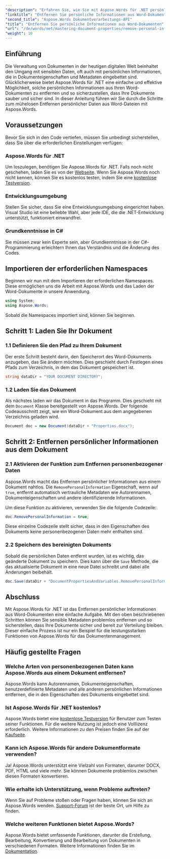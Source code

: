 ```yaml
---
"description": "Erfahren Sie, wie Sie mit Aspose.Words für .NET persönliche Informationen, einschließlich Metadaten und Autorendetails, aus Ihren Word-Dokumenten entfernen."
"linktitle": "Entfernen Sie persönliche Informationen aus Word-Dokumenten"
"second_title": "Aspose.Words Dokumentverarbeitungs-API"
"title": "Entfernen Sie persönliche Informationen aus Word-Dokumenten"
"url": "/de/words/net/mastering-document-properties/remove-personal-information-word-document/"
"weight": 10
---
```


## Einführung

Die Verwaltung von Dokumenten in der heutigen digitalen Welt beinhaltet den Umgang mit sensiblen Daten, oft auch mit persönlichen Informationen, die in Dokumenteigenschaften und Metadaten eingebettet sind. Glücklicherweise bietet Aspose.Words für .NET eine einfache und effektive Möglichkeit, solche persönlichen Informationen aus Ihren Word-Dokumenten zu entfernen und so sicherzustellen, dass Ihre Dokumente sauber und sicher sind. In dieser Anleitung führen wir Sie durch die Schritte zum mühelosen Entfernen persönlicher Daten aus Word-Dateien mit Aspose.Words.

## Voraussetzungen

Bevor Sie sich in den Code vertiefen, müssen Sie unbedingt sicherstellen, dass Sie über die erforderlichen Einstellungen verfügen:

### Aspose.Words für .NET

Um loszulegen, benötigen Sie Aspose.Words für .NET. Falls noch nicht geschehen, laden Sie es von der [Webseite](https://releases.aspose.com/words/net/). Wenn Sie Aspose.Words noch nicht kennen, können Sie es kostenlos testen, indem Sie eine [kostenlose Testversion](https://releases.aspose.com/).

### Entwicklungsumgebung

Stellen Sie sicher, dass Sie eine Entwicklungsumgebung eingerichtet haben. Visual Studio ist eine beliebte Wahl, aber jede IDE, die die .NET-Entwicklung unterstützt, funktioniert einwandfrei.

### Grundkenntnisse in C#

Sie müssen zwar kein Experte sein, aber Grundkenntnisse in der C#-Programmierung erleichtern Ihnen das Verständnis und die Änderung des Codes.

## Importieren der erforderlichen Namespaces

Beginnen wir nun mit dem Importieren der erforderlichen Namespaces. Diese ermöglichen uns die Arbeit mit Aspose.Words und das Laden der Word-Dokumente in unsere Anwendung.

```csharp
using System;
using Aspose.Words;
```

Sobald die Namespaces importiert sind, können Sie beginnen.

## Schritt 1: Laden Sie Ihr Dokument

### 1.1 Definieren Sie den Pfad zu Ihrem Dokument

Der erste Schritt besteht darin, den Speicherort des Word-Dokuments anzugeben, das Sie ändern möchten. Dies geschieht durch Festlegen eines Pfads zum Verzeichnis, in dem das Dokument gespeichert ist.

```csharp
string dataDir = "YOUR DOCUMENT DIRECTORY";
```

### 1.2 Laden Sie das Dokument

Als nächstes laden wir das Dokument in das Programm. Dies geschieht mit dem `Document` Klasse bereitgestellt von Aspose.Words. Der folgende Codeausschnitt zeigt, wie ein Word-Dokument aus dem angegebenen Verzeichnis geladen wird.

```csharp
Document doc = new Document(dataDir + "Properties.docx");
```

## Schritt 2: Entfernen persönlicher Informationen aus dem Dokument

### 2.1 Aktivieren der Funktion zum Entfernen personenbezogener Daten

Aspose.Words macht das Entfernen persönlicher Informationen aus einem Dokument nahtlos. Die `RemovePersonalInformation` Eigenschaft, wenn auf `true`, entfernt automatisch vertrauliche Metadaten wie Autorennamen, Dokumenteigenschaften und andere identifizierende Informationen.

Um diese Funktion zu aktivieren, verwenden Sie die folgende Codezeile:

```csharp
doc.RemovePersonalInformation = true;
```

Diese einzelne Codezeile stellt sicher, dass in den Eigenschaften des Dokuments keine personenbezogenen Daten mehr enthalten sind.

### 2.2 Speichern des bereinigten Dokuments

Sobald die persönlichen Daten entfernt wurden, ist es wichtig, das geänderte Dokument zu speichern. Dies kann über die `Save` Methode, die das aktualisierte Dokument in eine neue Datei schreibt und dabei alle Änderungen beibehält.

```csharp
doc.Save(dataDir + "DocumentPropertiesAndVariables.RemovePersonalInformation.docx");
```

## Abschluss

Mit Aspose.Words für .NET ist das Entfernen persönlicher Informationen aus Word-Dokumenten eine einfache Aufgabe. Mit den oben beschriebenen Schritten können Sie sensible Metadaten problemlos entfernen und so sicherstellen, dass Ihre Dokumente sicher und bereit zur Verteilung bleiben. Dieser einfache Prozess ist nur ein Beispiel für die leistungsstarken Funktionen von Aspose.Words für das Dokumentenmanagement.

## Häufig gestellte Fragen

### Welche Arten von personenbezogenen Daten kann Aspose.Words aus einem Dokument entfernen?

Aspose.Words kann Autorennamen, Dokumenteigenschaften, benutzerdefinierte Metadaten und alle anderen persönlichen Informationen entfernen, die in den Eigenschaften des Dokuments eingebettet sind.

### Ist Aspose.Words für .NET kostenlos?

Aspose.Words bietet eine [kostenlose Testversion](https://releases.aspose.com/) für Benutzer zum Testen seiner Funktionen. Für die weitere Nutzung ist jedoch eine Volllizenz erforderlich. Weitere Informationen zu den Preisen finden Sie auf der [Kaufseite](https://purchase.aspose.com/buy).

### Kann ich Aspose.Words für andere Dokumentformate verwenden?

Ja! Aspose.Words unterstützt eine Vielzahl von Formaten, darunter DOCX, PDF, HTML und viele mehr. Sie können Dokumente problemlos zwischen diesen Formaten konvertieren.

### Wie erhalte ich Unterstützung, wenn Probleme auftreten?

Wenn Sie auf Probleme stoßen oder Fragen haben, können Sie sich an Aspose.Words wenden. [Support-Forum](https://forum.aspose.com/c/words/8) ist der beste Ort, um Hilfe zu finden.

### Welche weiteren Funktionen bietet Aspose.Words?

Aspose.Words bietet umfassende Funktionen, darunter die Erstellung, Bearbeitung, Konvertierung und Bearbeitung von Dokumenten in verschiedenen Formaten. Weitere Informationen finden Sie im [Dokumentation](https://reference.aspose.com/words/net/).
